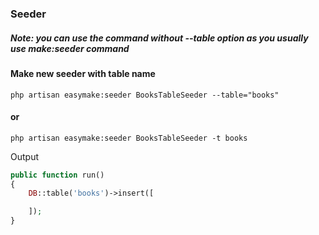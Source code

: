 ### Seeder
##### Note: you can use the command without --table option as you usually use make:seeder command

#### Make new seeder with table name
```
php artisan easymake:seeder BooksTableSeeder --table="books"
```

#### or
```
php artisan easymake:seeder BooksTableSeeder -t books
```

Output

```php
public function run()
{
    DB::table('books')->insert([

    ]);
}
```
